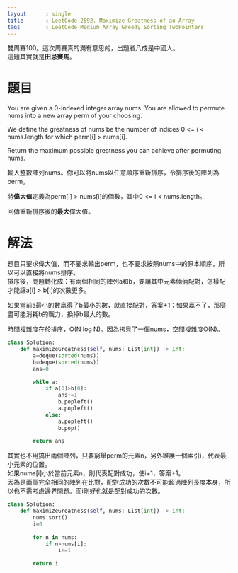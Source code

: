 ```yaml
--- 
layout      : single
title       : LeetCode 2592. Maximize Greatness of an Array
tags        : LeetCode Medium Array Greedy Sorting TwoPointers
---
```

雙周賽100。這次周賽真的滿有意思的，出題者八成是中國人。  
這題其實就是**田忌賽馬**。  

# 題目
You are given a 0-indexed integer array nums. You are allowed to permute nums into a new array perm of your choosing.

We define the greatness of nums be the number of indices 0 <= i < nums.length for which perm[i] > nums[i].

Return the maximum possible greatness you can achieve after permuting nums.

輸入整數陣列nums。你可以將nums以任意順序重新排序，令排序後的陣列為perm。  

將**偉大值**定義為perm[i] > nums[i]的個數，其中0 <= i < nums.length。  

回傳重新排序後的**最大**偉大值。  

# 解法
題目只要求偉大值，而不要求輸出perm，也不要求按照nums中的原本順序，所以可以直接將nums排序。  
排序後，問題轉化成：有兩個相同的陣列a和b，要讓其中元素倆倆配對，怎樣配才能讓a[i] > b[i]的次數更多。  

如果當前a最小的數贏得了b最小的數，就直接配對，答案+1；如果贏不了，那麼盡可能消耗b的戰力，換掉b最大的數。  

時間複雜度在於排序，O(N log N)。因為拷貝了一個nums，空間複雜度O(N)。  

```python
class Solution:
    def maximizeGreatness(self, nums: List[int]) -> int:
        a=deque(sorted(nums))
        b=deque(sorted(nums))
        ans=0
        
        while a:
            if a[0]>b[0]:
                ans+=1
                b.popleft()
                a.popleft()
            else:
                a.popleft()
                b.pop()
                
        return ans
```

其實也不用搞出兩個陣列，只要窮舉perm的元素n，另外維護一個索引i，代表最小元素的位置。  
如果nums[i]小於當前元素n，則代表配對成功，使i+1，答案+1。  
因為是兩個完全相同的陣列在比對，配對成功的次數不可能超過陣列長度本身，所以也不需考慮邊界問題。而i剛好也就是配對成功的次數。  

```python
class Solution:
    def maximizeGreatness(self, nums: List[int]) -> int:
        nums.sort()
        i=0
        
        for n in nums:
            if n>nums[i]:
                i+=1
            
        return i
```